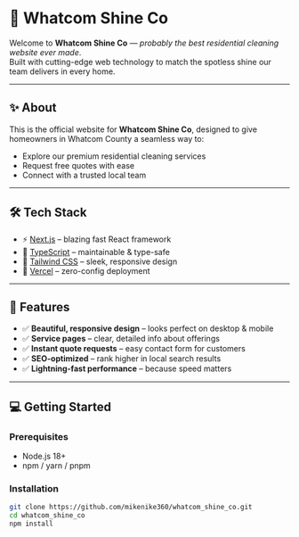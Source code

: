 # 🧹 Whatcom Shine Co

Welcome to **Whatcom Shine Co** — *probably the best residential cleaning website ever made*.  
Built with cutting-edge web technology to match the spotless shine our team delivers in every home.

---

## ✨ About

This is the official website for **Whatcom Shine Co**, designed to give homeowners in Whatcom County a seamless way to:
- Explore our premium residential cleaning services
- Request free quotes with ease
- Connect with a trusted local team

---

## 🛠️ Tech Stack

- ⚡ [Next.js](https://nextjs.org/) – blazing fast React framework
- 📝 [TypeScript](https://www.typescriptlang.org/) – maintainable & type-safe
- 🎨 [Tailwind CSS](https://tailwindcss.com/) – sleek, responsive design
- 🚀 [Vercel](https://vercel.com/) – zero-config deployment

---

## 🔑 Features

- ✅ **Beautiful, responsive design** – looks perfect on desktop & mobile  
- ✅ **Service pages** – clear, detailed info about offerings  
- ✅ **Instant quote requests** – easy contact form for customers  
- ✅ **SEO-optimized** – rank higher in local search results  
- ✅ **Lightning-fast performance** – because speed matters  

---

## 💻 Getting Started

### Prerequisites
- Node.js 18+
- npm / yarn / pnpm

### Installation
```bash
git clone https://github.com/mikenike360/whatcom_shine_co.git
cd whatcom_shine_co
npm install

